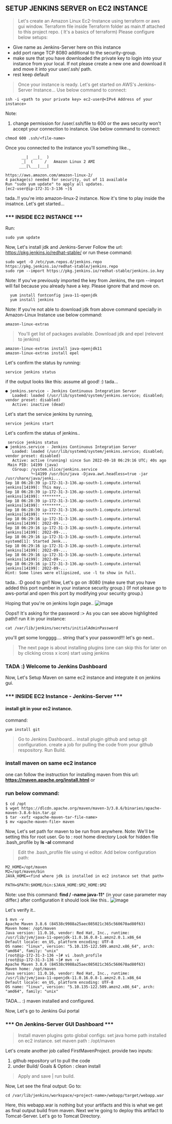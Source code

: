 ## SETUP JENKINS SERVER on EC2 INSTANCE
> Let's create an Amazon Linux Ec2-Instance using terraform or aws gui window. 
Terraform file inside Terraform folder as main.tf attached to this project repo. ( It's a basics of terraform)
> Please configure below setups:
- Give name as Jenkins-Server here on this instance
- add port range TCP 8080 additional to the security-group.
- make sure that you have downloaded the private key to login into your instance from your local. If not please create a new one and download it and move it into your     user/.ssh/ path.
- rest keep default
> Once your instance is ready. Let's get started on AWS's Jenkins-Server Instance...
Use below command to connect:
```
ssh -i <path to your private key> ec2-user@<IPv4 Address of your instance>
```
Note: 
  1. change permission for /user/.ssh/file to 600 or the aws security won't accept your connection to instance. 
  Use below command to connect:
  ```
  chmod 600 .ssh/<file-name>
  ```
Once you connected to the instance you'll something like..,
```
       __|  __|_  )
       _|  (     /   Amazon Linux 2 AMI
      ___|\___|___|

https://aws.amazon.com/amazon-linux-2/
4 package(s) needed for security, out of 11 available
Run "sudo yum update" to apply all updates.
[ec2-user@ip-172-31-3-136 ~]$
```
tada..!! you're into amazon-linux-2 instance.
Now it's time to play inside the insatnce. Let's get started...
### *** INSIDE EC2 INSTANCE ***
Run:
```
sudo yum update
```
Now, Let's install jdk and Jenkins-Server
Follow the url: https://pkg.jenkins.io/redhat-stable/
or
run these command:
```
sudo wget -O /etc/yum.repos.d/jenkins.repo https://pkg.jenkins.io/redhat-stable/jenkins.repo
sudo rpm --import https://pkg.jenkins.io/redhat-stable/jenkins.io.key
```
Note: If you've previously imported the key from Jenkins, the rpm --import will fail because you already have a key. Please ignore that and move on.
```
  yum install fontconfig java-11-openjdk
  yum install jenkins
```
Note: If you're not able to download jdk from above command specially in Amazon-Linux Instance use below command:
```
amazon-linux-extras 
```
> You'll get list of packages available. Download jdk and epel (relevent to jenkins)
```
amazon-linux-extras install java-openjdk11
amazon-linux-extras install epel
```
Let's confirm the status by running:
```
service jenkins status
```
if the output looks like this: assume all good! :) tada...
```
● jenkins.service - Jenkins Continuous Integration Server
   Loaded: loaded (/usr/lib/systemd/system/jenkins.service; disabled; vendor preset: disabled)
   Active: inactive (dead)
```
Let's start the service jenkins by running,
```
service jenkins start
```
Let's confirm the status of jenkins..
```
 service jenkins status
● jenkins.service - Jenkins Continuous Integration Server
   Loaded: loaded (/usr/lib/systemd/system/jenkins.service; disabled; vendor preset: disabled)
   Active: active (running) since Sun 2022-09-18 06:29:16 UTC; 40s ago
 Main PID: 14199 (java)
   CGroup: /system.slice/jenkins.service
           └─14199 /usr/bin/java -Djava.awt.headless=true -jar /usr/share/java/jenki...
Sep 18 06:28:39 ip-172-31-3-136.ap-south-1.compute.internal jenkins[14199]: This may...
Sep 18 06:28:39 ip-172-31-3-136.ap-south-1.compute.internal jenkins[14199]: ********...
Sep 18 06:28:39 ip-172-31-3-136.ap-south-1.compute.internal jenkins[14199]: ********...
Sep 18 06:28:39 ip-172-31-3-136.ap-south-1.compute.internal jenkins[14199]: ********...
Sep 18 06:29:16 ip-172-31-3-136.ap-south-1.compute.internal jenkins[14199]: 2022-09-...
Sep 18 06:29:16 ip-172-31-3-136.ap-south-1.compute.internal jenkins[14199]: 2022-09-...
Sep 18 06:29:16 ip-172-31-3-136.ap-south-1.compute.internal systemd[1]: Started Jenk...
Sep 18 06:29:16 ip-172-31-3-136.ap-south-1.compute.internal jenkins[14199]: 2022-09-...
Sep 18 06:29:16 ip-172-31-3-136.ap-south-1.compute.internal jenkins[14199]: 2022-09-...
Sep 18 06:29:16 ip-172-31-3-136.ap-south-1.compute.internal jenkins[14199]: 2022-09-...
Hint: Some lines were ellipsized, use -l to show in full.
```
tada.. :D good to go!!
Now, Let's go on <ec2-instance-ip address>:8080 (make sure that you have added this port number in your instance security group.) (If not please go to aws-portal and open this port by modifying your security group.)

Hoping that you're on jenkins login page..
![image](https://user-images.githubusercontent.com/22274075/190889247-21a28d0c-46e1-4b99-bfe0-8f151c5ea415.png)

Oops!! It's asking for the password :>
As you can see above highlighted path!!
run it in your instance:
  ```
  cat /var/lib/jenkins/secrets/initialAdminPassword
  ```
you'll get some longggg.... string that's your password!!! 
  let's go next..
  > The next page is about installing plugins (one can skip this for later on by clicking cross x icon)
  > start using jenkins 
  ### TADA :) Welcome to Jenkins Dashboard

Now, Let's Setup Maven on same ec2 instance and integrate it on jenkins gui.
### *** INSIDE EC2 Instance - Jenkins-Server ***
#### install git in your ec2 instance.
command:
```
yum install git
```
> Go to Jenkins Dashboard...
> install plugin github and setup git configuration.
> create a job for pulling the code from your github respository.
> Run Build.

### install maven on same ec2 instance
one can follow the instruction for installing maven from this url: **https://maven.apache.org/install.html**
or
### run below command:
```
$ cd /opt
$ wget https://dlcdn.apache.org/maven/maven-3/3.8.6/binaries/apache-maven-3.8.6-bin.tar.gz
$ tar -xvfz <apache-maven-tar-file-name>
$ mv <apache-maven-file> maven
```
Now, Let's set path for maven to be run from anywhere.
Note: We'll be setting this for root user.
Go to : root home directory
Look for hidden file .bash_profile by **ls -al** command
> Edit the .bash_profile file using vi editor.
Add below configuration path:
```
M2_HOME=/opt/maven
M2=/opt/maven/bin
JAVA_HOME=<find where jdk is installed in ec2 instance set that path>

PATH=$PATH:$HOME/bin:$JAVA_HOME:$M2_HOME:$M2
```
Note: use this command: **find / -name java-11*** (in your case parameter may differ.)
after configuration it should look like this..
![image](https://user-images.githubusercontent.com/22274075/190923936-80b6de4d-79e4-4ddd-b917-5260d368ab36.png)

Let's verify it..

```
$ mvn -v
Apache Maven 3.8.6 (84538c9988a25aec085021c365c560670ad80f63)
Maven home: /opt/maven
Java version: 11.0.16, vendor: Red Hat, Inc., runtime: /usr/lib/jvm/java-11-openjdk-11.0.16.0.8-1.amzn2.0.1.x86_64
Default locale: en_US, platform encoding: UTF-8
OS name: "linux", version: "5.10.135-122.509.amzn2.x86_64", arch: "amd64", family: "unix"
[root@ip-172-31-3-136 ~]# vi .bash_profile
[root@ip-172-31-3-136 ~]# mvn -v
Apache Maven 3.8.6 (84538c9988a25aec085021c365c560670ad80f63)
Maven home: /opt/maven
Java version: 11.0.16, vendor: Red Hat, Inc., runtime: /usr/lib/jvm/java-11-openjdk-11.0.16.0.8-1.amzn2.0.1.x86_64
Default locale: en_US, platform encoding: UTF-8
OS name: "linux", version: "5.10.135-122.509.amzn2.x86_64", arch: "amd64", family: "unix"
```
TADA... :) maven installed and configured.

Now, Let's go to Jenkins Gui portal
### *** On Jenkins-Server GUI Dashboard ***
> Install maven plugins
> goto global configs:
> set java home path installed on ec2 instance.
> set maven path : /opt/maven

Let's create another job called FirstMavenProject.
provide two inputs:
1. github repository url to pull the code
2. under Build/ Goals & Option : clean install
> Apply and save | run build.

Now, Let see the final output:
Go to:
```
cd /var/lib/jenkins/workspace/<project-name>/webapp/target/webapp.war
```
Here, this webapp.war is nothing but your artifacts and this is what we get as final output build from maven. Next we're going to deploy this artifact to Tomcat-Server.
Let's go to Tomcat Directory.


